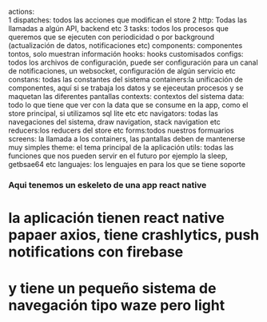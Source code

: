 actions:  
	1 dispatches: todos las acciones que modifican el store
	2 http: Todas las llamadas a algún API, backend etc 
	3 tasks: todos los procesos que queremos que se ejecuten con periodicidad o por background (actualización de datos, notificaciones etc)
components: componentes tontos, solo muestran información
hooks: hooks customisados 
configs: todos los archivos de configuración, puede ser configuración para un canal de notificaciones, un websocket, configuración de algún servicio etc
constans: todas las constantes del sistema 
containers:la unificación de componentes, aquí si se trabaja los datos y se ejeceutan procesos y se maquetan las diferentes pantallas
contexts: contextos del sistema 
data: todo lo que tiene que ver con la data que se consume en la app, como el store principal, si utilizamos sql lite etc etc
navigators: todas las navegaciones del sistema, draw navigation, stack navigation etc 
reducers:los reducers del store etc
forms:todos nuestros formuarios 
screens: la llamada a los containers, las pantallas deben de mantenerse muy simples
theme: el tema principal de la aplicación
utils: todas las funciones que nos pueden servir en el futuro por ejemplo la sleep, getbsae64 etc 
languajes: los lenguajes en para los que se tiene soporte 



### Aqui tenemos un eskeleto de una app react native

# la aplicación tienen react native papaer axios, tiene crashlytics, push notifications con firebase
# y tiene un pequeño sistema de navegación tipo waze pero light 